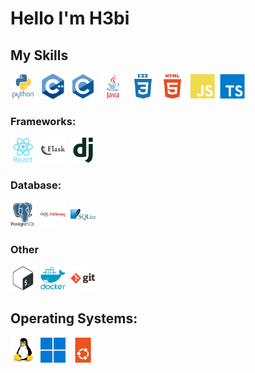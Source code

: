 # Hello I'm H3bi

## My Skills  
<img src="https://github.com/devicons/devicon/blob/master/icons/python/python-original-wordmark.svg" title="Python" alt="Py" width="40" height="40"/>&nbsp;
<img src="https://github.com/devicons/devicon/blob/master/icons/cplusplus/cplusplus-original.svg" title="cpp" alt="cpp" width="40" height="40"/>&nbsp;
<img src="https://github.com/devicons/devicon/blob/master/icons/c/c-original.svg" title="C" alt="c" width="40" height="40"/>&nbsp;
<img src="https://github.com/devicons/devicon/blob/master/icons/java/java-original-wordmark.svg" title="Java" alt="Ja" width="40" height="40"/>&nbsp;
<img src="https://github.com/devicons/devicon/blob/master/icons/css3/css3-plain-wordmark.svg" title="Css3" alt="Cs" width="40" height="40"/>&nbsp;
<img src="https://github.com/devicons/devicon/blob/master/icons/html5/html5-plain-wordmark.svg" title="Html5" alt="Ht" width="40" height="40"/>&nbsp;
<img src="https://github.com/devicons/devicon/blob/master/icons/javascript/javascript-plain.svg" title="Javascript" alt="Js" width="40" height="40"/>&nbsp;
<img src="https://github.com/devicons/devicon/blob/master/icons/typescript/typescript-original.svg" title="Typescript" alt="Ty" width="40" height="40"/>&nbsp;


### Frameworks:
<img src="https://github.com/devicons/devicon/blob/master/icons/react/react-original-wordmark.svg" title="React" alt="React" width="40" height="40"/>&nbsp;
<img src="https://github.com/devicons/devicon/blob/master/icons/flask/flask-original-wordmark.svg" title="Flask" alt="Fl" width="40" height="40"/>&nbsp;
<img src="https://github.com/devicons/devicon/blob/master/icons/django/django-plain.svg" title="Django" alt="Dj" width="40" height="40"/>&nbsp;

### Database:
<img src="https://github.com/devicons/devicon/blob/master/icons/postgresql/postgresql-original-wordmark.svg" title="Postgres" alt="Ps" width="40" height="40"/>&nbsp;
<img src="https://github.com/devicons/devicon/blob/master/icons/sqlalchemy/sqlalchemy-original-wordmark.svg" title="Sqlalchemy" alt="Sq" width="40" height="40"/>&nbsp;
<img src="https://github.com/devicons/devicon/blob/master/icons/sqlite/sqlite-original-wordmark.svg" title="Sqlite" alt="Sq" width="40" height="40"/>&nbsp;

### Other
<img src="https://github.com/devicons/devicon/blob/master/icons/bash/bash-original.svg" title="Bash" alt="Ba" width="40" height="40"/>&nbsp;
<img src="https://github.com/devicons/devicon/blob/master/icons/docker/docker-plain-wordmark.svg" title="Docker" alt="Do" width="40" height="40"/>&nbsp;
<img src="https://github.com/devicons/devicon/blob/master/icons/git/git-original-wordmark.svg" title="Git" alt="Gi" width="40" height="40"/>&nbsp;


## Operating Systems:
<img src="https://github.com/devicons/devicon/blob/master/icons/linux/linux-original.svg" title="Linux" alt="Li" width="40" height="40"/>&nbsp;
<img src="https://github.com/devicons/devicon/blob/master/icons/windows11/windows11-original.svg" title="Windows11" alt="Wi" width="40" height="40"/>&nbsp;
<img src="https://github.com/devicons/devicon/blob/master/icons/ubuntu/ubuntu-original.svg" title="Ubuntu" alt="Ub" width="40" height="40"/>&nbsp;

